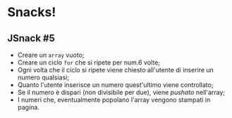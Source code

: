Snacks!
===
<!-- Abstract:xxx -->
## JSnack #5
- Creare un `array` vuoto;
- Creare un ciclo `for` che si ripete per num.6 volte;
- Ogni volta che il ciclo si ripete viene chiesto all'utente di inserire un numero qualsiasi;
- Quanto l'utente inserisce un numero quest'ultimo viene controllato;
- Se il numero è dispari (non divisibile per due), viene *pushato* nell'array;
- I numeri che, eventualmente popolano l'array vengono stampati in pagina.

<!-- ## Install & Dependence
- python
- pytorch
- numpy

## Dataset Preparation
| Dataset | Download |
| ---     | ---   |
| dataset-A | [download]() |
| dataset-B | [download]() |
| dataset-C | [download]() |

## Use
- for train
  ```
  python train.py
  ```
- for test
  ```
  python test.py
  ```
## Pretrained model
| Model | Download |
| ---     | ---   |
| Model-1 | [download]() |
| Model-2 | [download]() |
| Model-3 | [download]() |


## Directory Hierarchy
```
|—— JSnack 5
|    |—— assets
|        |—— css
|            |—— style.css
|        |—— img
|        |—— js
|            |—— script.js
|    |—— index.html
```
## Code Details
### Tested Platform
- software
  ```
  OS: Debian unstable (May 2021), Ubuntu LTS
  Python: 3.8.5 (anaconda)
  PyTorch: 1.7.1, 1.8.1
  ```
- hardware
  ```
  CPU: Intel Xeon 6226R
  GPU: Nvidia RTX3090 (24GB)
  ```
### Hyper parameters
```
```
## References
- [paper-1]()
- [paper-2]()
- [code-1](https://github.com)
- [code-2](https://github.com)
  
## License

## Citing
If you use xxx,please use the following BibTeX entry.
```
``` -->
